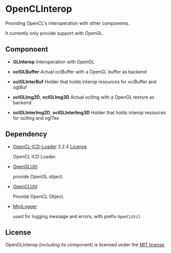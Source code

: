 # OpenCLInterop

Providing OpenCL's interoperation with other components.

It currently only provide support with OpenGL.

## Componoent

* **GLInterop**  Interoperation with OpenGL

* **oclGLBuffer**  Actual oclBuffer with a OpenGL buffer as backend

* **oclGLInterBuf**  Holder that holds interop resources for oclBuffer and oglBuf

* **oclGLImg2D**, **oclGLImg3D**  Actual oclImg with a OpenGL texture as backend

* **oclGLInterImg2D**, **oclGLInterImg3D**  Holder that holds interop resources for oclImg and oglTex

## Dependency

* [OpenCL-ICD-Loader](https://github.com/KhronosGroup/OpenCL-ICD-Loader) 2.2.4 [License](../3rdParty/OpenCL/LICENSE)

  OpenCL ICD Loader.

* [OpenGLUtil](../OpenGLUtil)
  
  provide OpenGL object.
  
* [OpenCLUtil](../OpenCLUtil)
  
  Provide OpenCL Object.

* [MiniLogger](../MiniLogger)
  
  used for logging message and errors, with prefix `OpenCLUtil`

## License

OpenGLInterop (including its component) is licensed under the [MIT license](../License.txt).
